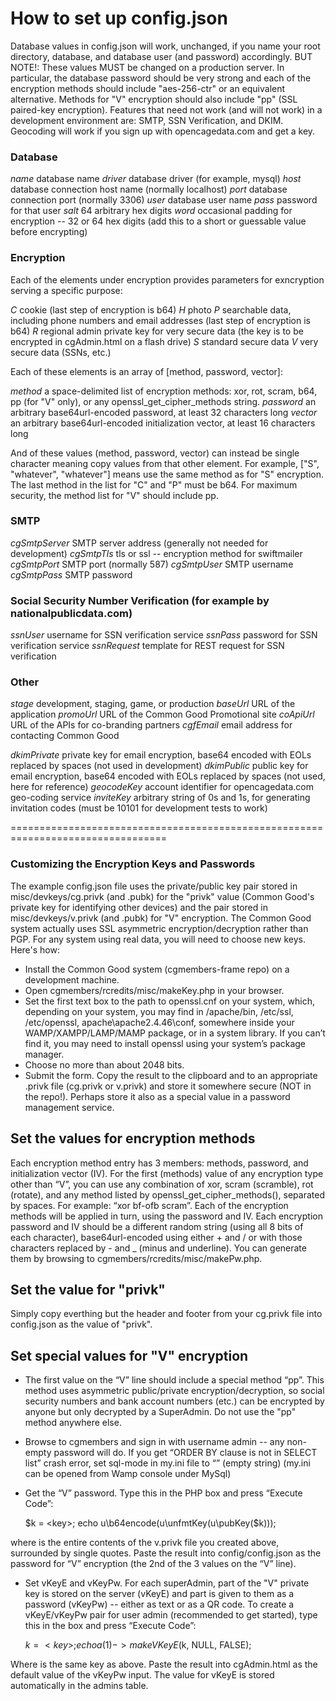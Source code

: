 # How to set up config.json

Database values in config.json will work, unchanged, if you name your root directory, database, and database user (and password) accordingly.
BUT NOTE!: These values MUST be changed on a production server. In particular, the database password should be very strong 
and each of the encryption methods should include "aes-256-ctr" or an equivalent alternative. 
Methods for "V" encryption should also include "pp" (SSL paired-key encryption).
Features that need not work (and will not work) in a development environment are: SMTP, SSN Verification, and DKIM.
Geocoding will work if you sign up with opencagedata.com and get a key.

### Database

*name*    database name
*driver*  database driver (for example, mysql)
*host*    database connection host name (normally localhost)
*port*    database connection port (normally 3306)
*user*    database user name
*pass*    password for that user
*salt*    64 arbitrary hex digits
*word*    occasional padding for encryption -- 32 or 64 hex digits (add this to a short or guessable value before encrypting)

### Encryption

Each of the elements under encryption provides parameters for exncryption serving a specific purpose:

*C*       cookie (last step of encryption is b64)
*H*       photo
*P*       searchable data, including phone numbers and email addresses (last step of encryption is b64)
*R*       regional admin private key for very secure data (the key is to be encrypted in cgAdmin.html on a flash drive)
*S*       standard secure data
*V*       very secure data (SSNs, etc.)

Each of these elements is an array of [method, password, vector]:

*method*   a space-delimited list of encryption methods: xor, rot, scram, b64, pp (for "V" only), or any openssl_get_cipher_methods string.
*password* an arbitrary base64url-encoded password, at least 32 characters long
*vector*   an arbitrary base64url-encoded initialization vector, at least 16 characters long

And of these values (method, password, vector) can instead be single character meaning copy values from that other element.
For example, ["S", "whatever", "whatever"] means use the same method as for "S" encryption.
The last method in the list for "C" and "P" must be b64.
For maximum security, the method list for "V" should include pp.

### SMTP

*cgSmtpServer* SMTP server address (generally not needed for development)
*cgSmtpTls*    tls or ssl -- encryption method for swiftmailer
*cgSmtpPort*   SMTP port (normally 587)
*cgSmtpUser*   SMTP username
*cgSmtpPass*   SMTP password

### Social Security Number Verification (for example by nationalpublicdata.com)

*ssnUser*      username for SSN verification service
*ssnPass*      password for SSN verification service
*ssnRequest*   template for REST request for SSN verification

### Other
  
*stage*        development, staging, game, or production
*baseUrl*      URL of the application
*promoUrl*     URL of the Common Good Promotional site
*coApiUrl*     URL of the APIs for co-branding partners
*cgfEmail*     email address for contacting Common Good

*dkimPrivate*  private key for email encryption, base64 encoded with EOLs replaced by spaces (not used in development)
*dkimPublic*   public key for email encryption, base64 encoded with EOLs replaced by spaces (not used, here for reference)
*geocodeKey*   account identifier for opencagedata.com geo-coding service
*inviteKey*    arbitrary string of 0s and 1s, for generating invitation codes (must be 10101 for development tests to work)

=================================================================================

### Customizing the Encryption Keys and Passwords

The example config.json file uses the private/public key pair stored in misc/devkeys/cg.privk (and .pubk) for the "privk" value (Common Good's private key for identifying other devices) and the pair stored in misc/devkeys/v.privk (and .pubk) for "V" encryption. The Common Good system actually uses SSL asymmetric encryption/decryption rather than PGP. For any system using real data, you will need to choose new keys. Here's how:

* Install the Common Good system (cgmembers-frame repo) on a development machine.
* Open cgmembers/rcredits/misc/makeKey.php in your browser.
* Set the first text box to the path to openssl.cnf on your system, which, depending on your system, you may find in /apache/bin, /etc/ssl, /etc/openssl, apache\apache2.4.46\conf, somewhere inside your WAMP/XAMPP/LAMP/MAMP package, or in a system library. If you can’t find it, you may need to install openssl using your system’s package manager. 
* Choose no more than about 2048 bits. 
* Submit the form. Copy the result to the clipboard and to an appropriate .privk file (cg.privk or v.privk) and store it somewhere secure (NOT in the repo!). Perhaps store it also as a special value in a password management service.

## Set the values for encryption methods

Each encryption method entry has 3 members: methods, password, and initialization vector (IV). For the first (methods) value of any encryption type other than “V”, you can use any combination of xor, scram (scramble), rot (rotate), and any method listed by openssl_get_cipher_methods(), separated by spaces. For example: “xor bf-ofb scram”. Each of the encryption methods will be applied in turn, using the password and IV. Each encryption password and IV should be a different random string (using all 8 bits of each character), base64url-encoded using either + and / or with those characters replaced by - and _ (minus and underline). You can generate them by browsing to cgmembers/rcredits/misc/makePw.php.

## Set the value for "privk"

Simply copy everthing but the header and footer from your cg.privk file into config.json as the value of "privk".

## Set special values for "V" encryption

* The first value on the “V” line should include a special method “pp”. This method uses asymmetric public/private encryption/decryption, so social security numbers and bank account numbers (etc.) can be encrypted by anyone but only decrypted by a SuperAdmin. Do not use the "pp" method anywhere else.
* Browse to cgmembers and sign in with username admin -- any non-empty password will do. If you get “ORDER BY clause is not in SELECT list” crash error, set sql-mode in my.ini file to “” (empty string) (my.ini can be opened from Wamp console under MySql) 
* Get the “V” password. Type this in the PHP box and press “Execute Code”:

    $k = <key>;
	echo u\b64encode(u\unfmtKey(u\pubKey($k)));

where <key> is the entire contents of the v.privk file you created above, surrounded by single quotes. Paste the result into config/config.json as the password for “V” encryption (the 2nd of the 3 values on the “V” line).

* Set vKeyE and vKeyPw. For each superAdmin, part of the "V" private key is stored on the server (vKeyE) and part is given to them as a password (vKeyPw) -- either as text or as a QR code. To create a vKeyE/vKeyPw pair for user admin (recommended to get started), type this in the box and press “Execute Code”:

    $k = <key>;
    echo a(1)->makeVKeyE($k, NULL, FALSE);

Where <key> is the same key as above. Paste the result into cgAdmin.html as the default value of the vKeyPw input. The value for vKeyE is stored automatically in the admins table.
